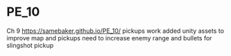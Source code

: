 # PE_10
 Ch 9
https://samebaker.github.io/PE_10/
pickups work
added unity assets to improve map and pickups
need to increase enemy range and bullets for slingshot pickup
